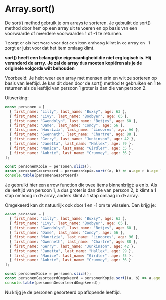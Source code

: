# Array.sort()

De sort() method gebruik je om arrays te sorteren.
Je gebruikt de sort() method door hem op een array uit te voeren en op basis van een voorwaarde of meerdere voorwaarden 1 of -1 te returnen.

1 zorgt er als het ware voor dat een item omhoog klimt in de array en -1 zorgt er juist voor dat het item omlaag klimt.

__sort() heeft een belangrijke eigenaardigheid die niet erg logisch is. Hij veranderd de array.__
__Je zal de array dus moeten kopiëren als je de originele volgorde wilt behouden__

Voorbeeld:
Je hebt weer een array met mensen erin en wilt ze sorteren op basis van leeftijd. Je kan dit doen door de sort() method te gebruiken en 1 te returnen als de leeftijd van persoon 1 groter is dan die van persoon 2.

Uitwerking:

```javascript
const personen = [
  { first_name: "Lilly", last_name: "Buxsy", age: 63 },
  { first_name: "Livy", last_name: "Boobyer", age: 65 },
  { first_name: "Gwendolyn", last_name: "Betjes", age: 60 },
  { first_name: "Dame", last_name: "Condy", age: 56 },
  { first_name: "Maurizia", last_name: "Lindores", age: 96 },
  { first_name: "Gwenneth", last_name: "Chartre", age: 88 },
  { first_name: "Gerry", last_name: "Junkinson", age: 42 },
  { first_name: "Janetta", last_name: "Hallex", age: 99 },
  { first_name: "Nanice", last_name: "Girdler", age: 55 },
  { first_name: "Aubrie", last_name: "Crummey", age: 56 }
];

const personenKopie = personen.slice();
const personenGesorteerd = personenKopie.sort((a, b) => a.age > b.age ? 1 : -1);
console.table(personenGesorteerd)
```

Je gebruikt hier een arrow function die twee items binnenkrijgt: a en b. Als de leeftijd van persoon 1, a dus groter is dan die van persoon 2, b klimt a 1 stap omhoog in de array, anders klimt a 1 stap omlaag in de array.

Omgekeerd kan dit natuurlijk ook door 1 en -1 om te wisselen. Dan krijg je:

```javascript
const personen = [
  { first_name: "Lilly", last_name: "Buxsy", age: 63 },
  { first_name: "Livy", last_name: "Boobyer", age: 65 },
  { first_name: "Gwendolyn", last_name: "Betjes", age: 60 },
  { first_name: "Dame", last_name: "Condy", age: 56 },
  { first_name: "Maurizia", last_name: "Lindores", age: 96 },
  { first_name: "Gwenneth", last_name: "Chartre", age: 88 },
  { first_name: "Gerry", last_name: "Junkinson", age: 42 },
  { first_name: "Janetta", last_name: "Hallex", age: 99 },
  { first_name: "Nanice", last_name: "Girdler", age: 55 },
  { first_name: "Aubrie", last_name: "Crummey", age: 56 }
];

const personenKopie = personen.slice();
const personenGesorteerdOmgekeerd = personenKopie.sort((a, b) => a.age > b.age ? -1: 1);
console.table(personenGesorteerdOmgekeerd);
```

Nu krijg je de personen gesorteerd op aflopende leeftijd.